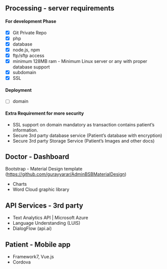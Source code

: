 
## Processing - server requirements

#### For development Phase

- [x] Git Private Repo
- [x] php
- [x] database
- [x] node.js, npm
- [x] ftp/sftp access
- [x] minimum 128MB ram - Minimum Linux server or any with proper database support
- [x] subdomain
- [x] SSL

#### Deployment

- [ ] domain

#### Extra Requirement for more security

- SSL support on domain mandatory as transaction contains patient’s information.
- Secure 3rd party database service (Patient’s database with encryption)
- Secure 3rd party Storage Service (Patient’s Images and other docs)


## Doctor - Dashboard

Bootstrap - Material Design template (https://github.com/gurayyarar/AdminBSBMaterialDesign)
- Charts
- Word Cloud graphic library

## API Services - 3rd party

- Text Analytics API | Microsoft Azure
- Language Understanding (LUIS)
- DialogFlow (api.ai)


## Patient - Mobile app

- Framework7, Vue.js
- Cordova
